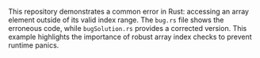 This repository demonstrates a common error in Rust: accessing an array element outside of its valid index range.  The `bug.rs` file shows the erroneous code, while `bugSolution.rs` provides a corrected version.  This example highlights the importance of robust array index checks to prevent runtime panics.